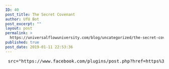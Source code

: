 ```yaml
---
ID: 40
post_title: The Secret Covenant
author: UfU Bot
post_excerpt: ""
layout: post
permalink: >
  https://universalflowuniversity.com/blog/uncategorized/the-secret-covenant/
published: true
post_date: 2019-01-11 22:53:36
---
```

<pre class="prettyprint _3t10 prettyprinted"><span class="tag"> <span class="atn">src</span><span class="pun">=</span><span class="atv">"https://www.facebook.com/plugins/post.php?href=https%3A%2F%2Fwww.facebook.com%2Funiversalflowuniversity%2Fposts%2F2620239898001173&width=500&show_text=true&height=421&appId"</span> <span class="atn">width</span><span class="pun">=</span><span class="atv">"500"</span> <span class="atn">height</span><span class="pun">=</span><span class="atv">"421"</span> <span class="atn">style</span><span class="pun">=</span><span class="atv">"</span><span class="pln">border</span><span class="pun">:</span><span class="pln">none</span><span class="pun">;</span><span class="pln">overflow</span><span class="pun">:</span><span class="pln">hidden</span><span class="atv">"</span> <span class="atn">scrolling</span><span class="pun">=</span><span class="atv">"no"</span> <span class="atn">frameborder</span><span class="pun">=</span><span class="atv">"0"</span> <span class="atn">allowTransparency</span><span class="pun">=</span><span class="atv">"true"</span> <span class="atn">allow</span><span class="pun">=</span><span class="atv">"encrypted-media"</span><span class="tag">&gt;</span></pre>